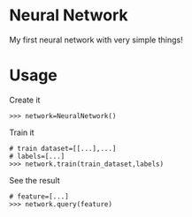 # Neural Network
My first neural network with very simple things!
# Usage
Create it
```
>>> network=NeuralNetwork()
```
Train it
```
# train dataset=[[...],...]
# labels=[...]
>>> network.train(train_dataset,labels)
```
See the result
```
# feature=[...]
>>> network.query(feature)
```